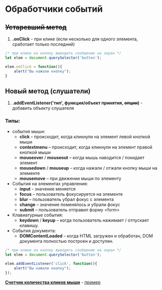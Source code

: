 # Обработчики событий

## ~~Устаревший метод~~

1. **.onClick** - при клике (если несколько для одного элемента, сработает только последний)
```javascript
/* при клике на кнопку выводить сообшение на экран */
let elem = document.querySelector('button');

elem.onClick = function(){
    alert("Вы нажали кнопку");
}
```

## Новый метод (слушатели)

1. **.addEventListener('тип', функция/объект принятия, ~~опции~~)** - добавить объекту слушателя  

### Типы:  
* события мыши:
    * **click** – происходит, когда кликнули на элемент левой кнопкой мыши
    * **contextmenu** – происходит, когда кликнули на элемент правой кнопкой мыши
    * **mouseover** / **mouseout** – когда мышь наводится / покидает элемент
    * **mousedown** / **mouseup** – когда нажали / отжали кнопку мыши на элементе
    * **mousemove** – при движении мыши по элементу
* События на элементах управления:
    * **input** - значение меняется
    * **focus** – пользователь фокусируется на элементе
    * **blur** – пользователь убрал фокус с элемента
    * **change** – значение поменялось и убрали фокус
    * **submit** – пользователь отправил форму <form\>
* Клавиатурные события:
    * **keydown** / **keyup** – когда пользователь нажимает / отпускает клавишу.
* События документа:
    * **DOMContentLoaded** – когда HTML загружен и обработан, DOM документа полностью построен и доступен.
    
```javascript
/* при клике на кнопку выводить сообшение на экран */
let elem = document.querySelector('button');

elem.addEventListener('click', function(){
    alert("Вы нажали кнопку");
});
```
[**Счетчик количества кликов мыши**](https://github.com/MatveevFilipp/JavaScript/tree/master/examples/NnumberOfClicks/index.html)
\-
[пример](https://codepen.io/MatveevFilipp/pen/poJxNdx)  